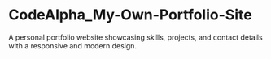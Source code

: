 # CodeAlpha_My-Own-Portfolio-Site
A personal portfolio website showcasing skills, projects, and contact details with a responsive and modern design.
